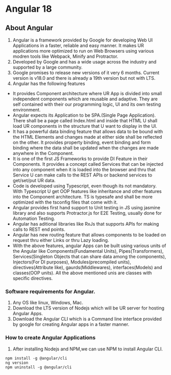 # Angular 18
## About Angular
1. Angular is a framework provided by Google for developing Web UI Applications in a faster, reliable and easy manner. It makes UR applications more optimized to run on Web Browsers using various modren tools like Webpack, Minify and Protractor. 
2. Developed by Google and has a wide usage across the industry and supported by a large community. 
3. Google promises to release new versions of it very 6 months. Current version is v18.0 and there is already a 19th version but not with LTS. 
4. Angular has the following features
- It provides Component architecture where UR App is divided into small independent components which are reusable and adaptive. They are self contained with their our programming logic, UI and its own testing environment. 
- Angular expects its Application to be SPA.(Single Page Application). There shall be a page called Index.html and inside that HTML U shall load UR components in the structure that U want to display in the UI. 
- It has a powerful data binding feature that allows data to be bound with the HTML Elements and changes made at either side shall be reflected on the other. It provides property binding, event binding and form binding where the data shall be updated when the changes are made anywhere in the Component.
- It is one of the first JS Frameworks to provide DI Feature in their Components. It provides a concept called Services that can be injected into any component when it is loaded into the browser and thru that Service U can make calls to the REST APIs or backend services to get/set/put UR data.
- Code is developed using Typescript, even though its not mandatory. With Typescript U get OOP features like inheritance and other features into the Component architecture. TS is typesafe and shall be more optimized with the tsconfig files that come with it. 
- Angular provides first hand support to Unit testing in JS using jasmine library and also supports Protractor.js for E2E Testing, usually done for Automation Testing. 
- Angular has aditional libraries like RxJs that supports APIs for making calls to REST end points. 
- Angular has new routing feature that allows components to be loaded on request thru either Links or thru Lazy loading. 
- With the above features, angular Apps can be built using various units of the Angular like Components(Fundamental Units), Pipes(Transformers), Services(Singleton Objects that can share data among the components), Injectors(For DI purposes), Modules(precompiled units), directives(Attribute like),  gaurds(Middlewares), interfaces(Models) and classes(OOP units). All the above mentioned unis are classes with specific directives.   

### Software requirements for Angular. 
1. Any OS like linux, Windows, Mac. 
2. Download the LTS version of Nodejs which will be UR server for hosting Angular Apps.
3. Download the Angular CLI which is a Command line interface provided by google for creating Angular apps in a faster manner. 

### How to create Angular Applications
1. After installing Nodejs and NPM,we can use NPM to install Angular CLI.
```
npm install -g @angular/cli
ng version
npm uninstall -g @angular/cli
```


